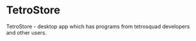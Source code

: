 # TetroStore
TetroStore - desktop app which has programs from tetrosquad developers and other users.
